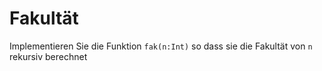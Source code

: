 # Fakultät
Implementieren Sie die Funktion `fak(n:Int)` so dass sie die Fakultät von `n` rekursiv berechnet